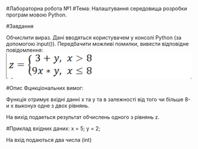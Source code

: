 #Лабораторна робота №1
#Тема: Налаштування середовища розробки програм мовою Python.

#Завдання

Обчислити вираз. Дані вводяться користувачем у консолі Python (за
допомогою input()). Передбачити можливі помилки, вивести відповідне
повідомлення:![img.png](img.png)

#Опис Фцнкціональних вимог:

Функція отримує вхідні данні x та y та в залежності від
того чи більше 8-и x выконуэ одне з двох рівнянь.

На вихід подаеться результат обчислень одного з рівнянь z.

#Приклад вхідних даних:
x = 5; y = 2;

На вхід подаються два числа (int)
